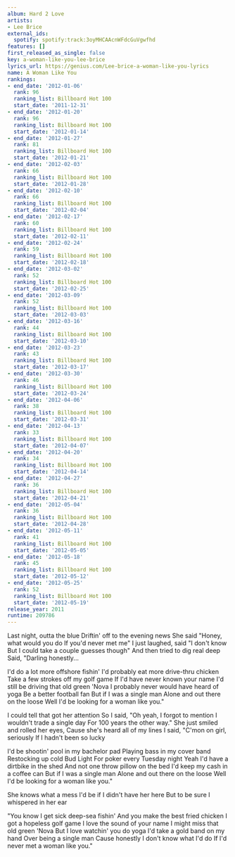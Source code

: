 ```yaml
---
album: Hard 2 Love
artists:
- Lee Brice
external_ids:
  spotify: spotify:track:3oyMHCAAcnWFdcGuVgwfhd
features: []
first_released_as_single: false
key: a-woman-like-you-lee-brice
lyrics_url: https://genius.com/Lee-brice-a-woman-like-you-lyrics
name: A Woman Like You
rankings:
- end_date: '2012-01-06'
  rank: 96
  ranking_list: Billboard Hot 100
  start_date: '2011-12-31'
- end_date: '2012-01-20'
  rank: 96
  ranking_list: Billboard Hot 100
  start_date: '2012-01-14'
- end_date: '2012-01-27'
  rank: 81
  ranking_list: Billboard Hot 100
  start_date: '2012-01-21'
- end_date: '2012-02-03'
  rank: 66
  ranking_list: Billboard Hot 100
  start_date: '2012-01-28'
- end_date: '2012-02-10'
  rank: 66
  ranking_list: Billboard Hot 100
  start_date: '2012-02-04'
- end_date: '2012-02-17'
  rank: 60
  ranking_list: Billboard Hot 100
  start_date: '2012-02-11'
- end_date: '2012-02-24'
  rank: 59
  ranking_list: Billboard Hot 100
  start_date: '2012-02-18'
- end_date: '2012-03-02'
  rank: 52
  ranking_list: Billboard Hot 100
  start_date: '2012-02-25'
- end_date: '2012-03-09'
  rank: 52
  ranking_list: Billboard Hot 100
  start_date: '2012-03-03'
- end_date: '2012-03-16'
  rank: 44
  ranking_list: Billboard Hot 100
  start_date: '2012-03-10'
- end_date: '2012-03-23'
  rank: 43
  ranking_list: Billboard Hot 100
  start_date: '2012-03-17'
- end_date: '2012-03-30'
  rank: 46
  ranking_list: Billboard Hot 100
  start_date: '2012-03-24'
- end_date: '2012-04-06'
  rank: 38
  ranking_list: Billboard Hot 100
  start_date: '2012-03-31'
- end_date: '2012-04-13'
  rank: 33
  ranking_list: Billboard Hot 100
  start_date: '2012-04-07'
- end_date: '2012-04-20'
  rank: 34
  ranking_list: Billboard Hot 100
  start_date: '2012-04-14'
- end_date: '2012-04-27'
  rank: 36
  ranking_list: Billboard Hot 100
  start_date: '2012-04-21'
- end_date: '2012-05-04'
  rank: 36
  ranking_list: Billboard Hot 100
  start_date: '2012-04-28'
- end_date: '2012-05-11'
  rank: 41
  ranking_list: Billboard Hot 100
  start_date: '2012-05-05'
- end_date: '2012-05-18'
  rank: 45
  ranking_list: Billboard Hot 100
  start_date: '2012-05-12'
- end_date: '2012-05-25'
  rank: 52
  ranking_list: Billboard Hot 100
  start_date: '2012-05-19'
release_year: 2011
runtime: 209786
---
```

Last night, outta the blue
Driftin' off to the evening news
She said "Honey, what would you do
If you'd never met me"
I just laughed, said "I don't know
But I could take a couple guesses though"
And then tried to dig real deep
Said, "Darling honestly...

I'd do a lot more offshore fishin'
I'd probably eat more drive-thru chicken
Take a few strokes off my golf game
If I'd have never known your name
I'd still be driving that old green 'Nova
I probably never would have heard of yoga
Be a better football fan
But if I was a single man
Alone and out there on the loose
Well I'd be looking for a woman like you."

I could tell that got her attention
So I said, "Oh yeah, I forgot to mention
I wouldn't trade a single day
For 100 years the other way."
She just smiled and rolled her eyes,
Cause she's heard all of my lines
I said, "C'mon on girl, seriously
If I hadn't been so lucky

I'd be shootin' pool in my bachelor pad
Playing bass in my cover band
Restocking up cold Bud Light
For poker every Tuesday night
Yeah I'd have a dirtbike in the shed
And not one throw pillow on the bed
I'd keep my cash in a coffee can
But if I was a single man
Alone and out there on the loose
Well I'd be looking for a woman like you."

She knows what a mess
I'd be if I didn't have her here
But to be sure
I whispered in her ear

"You know I get sick deep-sea fishin'
And you make the best fried chicken
I got a hopeless golf game
I love the sound of your name
I might miss that old green 'Nova
But I love watchin' you do yoga
I'd take a gold band on my hand
Over being a single man
Cause honestly
I don't know what I'd do
If I'd never met a woman like you."
